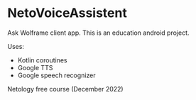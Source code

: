# NetoVoiceAssistent

Ask Wolframe client app.
This is an education android project.

Uses:
- Kotlin coroutines
- Google TTS
- Google speech recognizer

Netology free course (December 2022)
